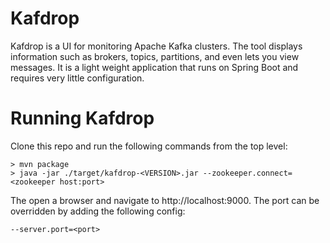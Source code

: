 # Kafdrop

Kafdrop is a UI for monitoring Apache Kafka clusters. The tool displays information such as brokers, topics, partitions, and even lets you view messages. It is a light weight application that runs on Spring Boot and requires very little configuration.

# Running Kafdrop

Clone this repo and run the following commands from the top level:

    > mvn package
    > java -jar ./target/kafdrop-<VERSION>.jar --zookeeper.connect=<zookeeper host:port>

The open a browser and navigate to http://localhost:9000. The port can be overridden by adding the following config:

    --server.port=<port>
